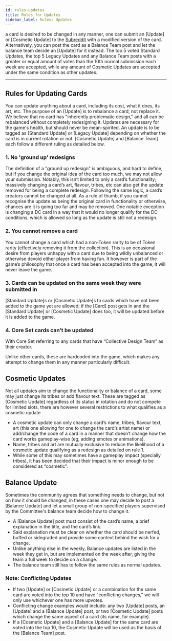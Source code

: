 ```yaml
---
id: rules-updates
title: Rules for Updates
sidebar_label: Rules: Updates
---
```


a card is desired to be changed in any manner, one can submit an [Update] or [Cosmetic Update] to the [Subreddit](https://old.reddit.com/r/collectivecg/) with a modified version of the card. Alternatively, you can post the card as a Balance Team post and let the balance team decide an [Update] for it instead.
The top 5 voted Standard Updates, the top 5 Legacy Updates and any Balance Team posts with a greater or equal amount of votes than the 10th normal submission each week are accepted, while any amount of Cosmetic Updates are accepted under the same condition as other updates.

---

## Rules for Updating Cards

You can update anything about a card, including its cost, what it does, its art, etc.
The purpose of an [Update] is to rebalance a card, not replace it. We believe that no card has "inherently problematic design," and all can be rebalanced without completely redesigning it. Updates are necessary for the game's health, but should never be mean-spirited. 
An update is to be tagged as [Standard Update] or [Legacy Update] depending on whether the card is in current rotation or not. [Cosmetic Update] and [Balance Team] each follow a different ruling as detailed below.

### 1. No 'ground up' redesigns

The definition of a "ground up redesign" is ambiguous, and hard to define, but if you change the original idea of the card too much, we may not allow your submission. Notably, this isn’t limited to only a card’s functionality; massively changing a card’s art, flavour, tribes, etc can also get the update removed for being a complete redesign. Following the same logic, a card’s creators cannot be changed at all.
As a rule of thumb, if you cannot recognise the update as being the original card in functionality or otherwise, chances are it is going too far and may be removed.
One notable exception is changing a DC card in a way that it would no longer qualify for the DC conditions, which is allowed so long as the update is still not a redesign.

### 2. You cannot remove a card

You cannot change a card which had a non-Token rarity to be of Token rarity (effectively removing it from the collection). This is an occasional desire from players unhappy with a card due to being wildly unbalanced or otherwise devoid either player from having fun. It however is part of the game’s philosophy that once a card has been accepted into the game, it will never leave the game.

### 3. Cards can be updated on the same week they were submitted in

[Standard Update]s or [Cosmetic Update]s to cards which have not been added to the game yet are allowed; if the [Card] post gets in and the [Standard Update] or [Cosmetic Update] does too, it will be updated before it is added to the game.

### 4. Core Set cards can’t be updated

With Core Set referring to any cards that have “Collective Design Team” as their creator.

Unlike other cards, these are hardcoded into the game, which makes any attempt to change them in any manner particularly difficult.



## Cosmetic Updates

Not all updates aim to change the functionality or balance of a card, some may just change its tribes or add flavour text. These are tagged as [Cosmetic Update] regardless of its status in rotation and do not compete for limited slots, there are however several restrictions to what qualifies as a cosmetic update

- A cosmetic update can only change a card’s name, tribes, flavour text, art (this one allowing for one to change the card’s artist name) or add/change the code of a card in a manner that doesn’t change how the card works gameplay-wise (eg, adding emotes or animations).
- Name, tribes and art are mutually exclusive to reduce the likelihood of a cosmetic update qualifying as a redesign as detailed on rule 1.
- While some of this may sometimes have a gameplay impact (specially tribes), it has been decided that their impact is minor enough to be considered as “cosmetic”.



## Balance Update

Sometimes the community agrees that something needs to change, but not on how it should be changed, in these cases one may decide to post a [Balance Update] and let a small group of non-specified players supervised by the Committee's balance team decide how to change it.

- A [Balance Update] post must consist of the card’s name, a brief explanation in the title, and the card’s link.
- Said explanation must be clear on whether the card should be nerfed, buffed or sidegraded and provide some context behind the wish for a change.
- Unlike anything else in the weekly, Balance updates are listed in the week they get in, but are implemented on the week after, giving the team a full week to decide on a change.
- The balance team still has to follow the same rules as normal updates.

### Note: Conflicting Updates

- If two [Update] or [Cosmetic Update] or a combination for the same card are voted into the top 10 and have "conflicting changes," we will only use whichever one has more upvotes.
- Conflicting change examples would include: any two [Update] posts, an [Update] and a [Balance Update] post, or two [Cosmetic Update] posts which change the same aspect of a card (its name, for example).
- If a [Cosmetic Update] and a [Balance Update] for the same card are voted into the top 10, the Cosmetic Update will be used as the basis of the [Balance Team] post.
